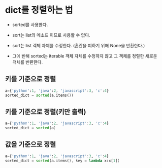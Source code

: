 # dict를 정렬하는 법

- sorted를 사용한다.

- sort는 list의 메소드 이므로 사용할 수 없다.

- sort는 list 객체 자체를 수정한다. (혼란을 피하기 위해 None을 반환한다.)

- 그에 반해 sorted는 iterable 객체 자체를 수정하지 않고 그 객체를 정렬한 새로운 객체를 반환한다.

## 키를 기준으로 정렬

```py
a={'python':1, 'java':2, 'javascript':3, 'c':4}
sorted_dict = sorted(a.items())
```

## 키를 기준으로 정렬(키만 출력)

```py
a={'python':1, 'java':2, 'javascript':3, 'c':4}
sorted_dict = sorted(a)
```

## 값을 기준으로 정렬

```py
a={'python':1, 'java':2, 'javascript':3, 'c':4}
sorted_dict = sorted(a.items(), key = lambda x:x[1])
```
